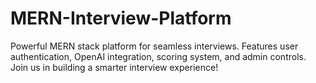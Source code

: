 # MERN-Interview-Platform
Powerful MERN stack platform for seamless interviews. Features user authentication, OpenAI integration, scoring system, and admin controls. Join us in building a smarter interview experience!
